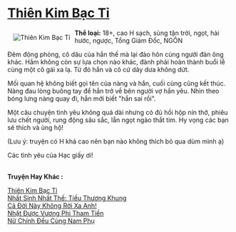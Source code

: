 <a href="https://utruyen.com/truyen/thien-kim-bac-ti/21160/" title="Thiên Kim Bạc Tỉ"><h1>Thiên Kim Bạc Tỉ</h1></a><div style="display:table"><img align="right" style="float: left; padding: 10px;" src="https://utruyen.com/images/story/200x260/thien-kim-bac-ti.jpg" alt="Thiên Kim Bạc Tỉ"><b>Thể loại:</b> 18+, cao H sạch, sủng tận trời, ngọt, hài hước, ngược, Tổng Giám Đốc, NGÔN<p></p>Đêm động phòng, cô dâu của hắn thế mà lại đào hôn cùng người đàn ông khác. Hắm không còn sự lựa chọn nào khác, đành phải hoàn thành buổi lễ cùng một cô gái xa lạ. Từ đó hắn và cô cứ dây dưa không dứt.<p></p>Mối quan hệ không biết gọi tên của nàng và hắn, cuối cùng cũng kết thúc. Nàng đau lòng buông tay để hắn trở về bên người vợ hắn yêu. Nhìn theo bóng lưng nàng quay đi, hắn mới biết "hắn sai rồi".<p></p>Một câu chuyện tình yêu không quá dài nhưng có đủ hồi hộp nín thở, phiêu lưu chết người, rung động sâu sắc, lẫn ngọt ngào thắt tim. Hy vọng các bạn sẽ thích và ủng hộ!<p></p>(Lưu ý: truyện có H khá cao nên bạn nào không thích bỏ qua dùm mình ạ)<p></p>Các tình yêu của Hạc giấy ơi!</div><p><br><b>Truyện Hay Khác :</b></p><a href="https://utruyen.com/truyen/thien-kim-bac-ti/21160/" alt="Thiên Kim Bạc Tỉ">Thiên Kim Bạc Tỉ</a><br/><a href="https://utruyen.com/truyen/nhat-sinh-nhat-the-tieu-thuong-khung/19304/" alt="Nhất Sinh Nhất Thế: Tiếu Thương Khung">Nhất Sinh Nhất Thế: Tiếu Thương Khung</a><br/><a href="https://github.com/quanluxury/ngontinh_top100/tree/master/truyenhay/19293" alt="Cả Đời Này Không Rời Xa Anh!">Cả Đời Này Không Rời Xa Anh!</a><br/><a href="https://github.com/quanluxury/ngontinh_top100/tree/master/truyenhay/19131" alt="Nhặt Được Vương Phi Tham Tiền">Nhặt Được Vương Phi Tham Tiền</a><br/><a href="https://maps.google.kr/url?q=https%3A%2F%2Futruyen.com%2Ftruyen%2Fnu-chinh-deu-cung-nam-phu%2F19191%2F" alt="Nữ Chính Đều Cùng Nam Phụ">Nữ Chính Đều Cùng Nam Phụ</a><br/>